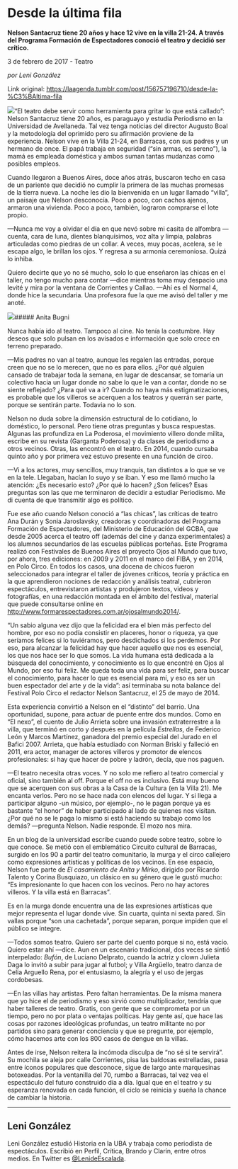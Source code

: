 # Desde la última fila

**Nelson Santacruz tiene 20 años y hace 12 vive en la villa 21-24. A través del Programa Formación de Espectadores conoció el teatro y decidió ser crítico.**

3 de febrero de 2017 - Teatro

_por Leni González_

Link original: https://laagenda.tumblr.com/post/156757196710/desde-la-%C3%BAltima-fila

![](https://64.media.tumblr.com/6e6337ff51e5dd20556d24857ba61258/tumblr_inline_pk0bp6tFfh1t6q87u_500.jpg)“El teatro debe servir como herramienta para gritar lo que está callado”: Nelson Santacruz tiene 20 años, es paraguayo y estudia Periodismo en la Universidad de Avellaneda. Tal vez tenga noticias del director Augusto Boal y la metodología del oprimido pero su afirmación proviene de la experiencia. Nelson vive en la Villa 21-24, en Barracas, con sus padres y un hermano de once. El papá trabaja en seguridad (“sin armas, es sereno”), la mamá es empleada doméstica y ambos suman tantas mudanzas como posibles empleos.



Cuando llegaron a Buenos Aires, doce años atrás, buscaron techo en casa de un pariente que decidió no cumplir la primera de las muchas promesas de la tierra nueva. La noche les dio la bienvenida en un lugar llamado “villa”, un paisaje que Nelson desconocía. Poco a poco, con cachos ajenos, armaron una vivienda. Poco a poco, también, lograron comprarse el lote propio.

—Nunca me voy a olvidar el día en que nevó sobre mi casita de alfombra —cuenta, cara de luna, dientes blanquísimos, voz alta y limpia, palabras articuladas como piedras de un collar. A veces, muy pocas, acelera, se le escapa algo, le brillan los ojos. Y regresa a su armonía ceremoniosa. Quizá lo inhiba.

Quiero decirte que yo no sé mucho, solo lo que enseñaron las chicas en el taller, no tengo mucho para contar —dice mientras toma muy despacio una levité y mira por la ventana de Corrientes y Callao. —Ahí es el Normal 4, donde hice la secundaria. Una profesora fue la que me avisó del taller y me anoté.



![](https://64.media.tumblr.com/6e6337ff51e5dd20556d24857ba61258/tumblr_inline_pk0bp6tFfh1t6q87u_500.jpg)##### Anita Bugni

Nunca había ido al teatro. Tampoco al cine. No tenía la costumbre. Hay deseos que solo pulsan en los avisados e información que solo crece en terreno preparado. 

—Mis padres no van al teatro, aunque les regalen las entradas, porque creen que no se lo merecen, que no es para ellos. ¿Por qué alguien cansado de trabajar toda la semana, en lugar de descansar, se tomaría un colectivo hacia un lugar donde no sabe lo que le van a contar, donde no se siente reflejado? ¿Para qué va a ir? Cuando no haya más estigmatizaciones, es probable que los villeros se acerquen a los teatros y querrán ser parte, porque se sentirán parte. Todavia no lo son. 


Nelson no duda sobre la dimensión estructural de lo cotidiano, lo doméstico, lo personal. Pero tiene otras preguntas y busca respuestas. Algunas las profundiza en La Poderosa, el movimiento villero donde milita, escribe en su revista (Garganta Poderosa) y da clases de periodismo a otros vecinos. Otras, las encontró en el teatro. En 2014, cuando cursaba quinto año y por primera vez estuvo presente en una función de circo.

—Vi a los actores, muy sencillos, muy tranquis, tan distintos a lo que se ve en la tele. Llegaban, hacían lo suyo y se iban. Y eso me llamó mucho la atención: ¿Es necesario esto? ¿Por qué lo hacen? ¿Son felices? Esas preguntas son las que me terminaron de decidir a estudiar Periodismo. Me di cuenta de que transmitir algo es político.


Fue ese año cuando Nelson conoció a “las chicas”, las críticas de teatro Ana Durán y Sonia Jaroslavsky, creadoras y coordinadoras del Programa Formación de Espectadores, del Ministerio de Educación del GCBA, que desde 2005 acerca el teatro off (además del cine y danza experimentales) a los alumnos secundarios de las escuelas públicas porteñas. Este Programa realizó con Festivales de Buenos Aires el proyecto Ojos al Mundo que tuvo, por ahora, tres ediciones: en 2009 y 2011 en el marco del FIBA, y en 2014, en Polo Circo. En todos los casos, una docena de chicos fueron seleccionados para integrar el taller de jóvenes críticos, teoría y práctica en la que aprendieron nociones de redacción y análisis teatral, cubrieron espectáculos, entrevistaron artistas y produjeron textos, videos y fotografías, en una redacción montada en el ámbito del festival, material que puede consultarse online en <http://www.formarespectadores.com.ar/ojosalmundo2014/>.


“Un sabio alguna vez dijo que la felicidad era el bien más perfecto del hombre, por eso no podía consistir en placeres, honor o riqueza, ya que seríamos felices si lo tuviéramos, pero desdichados si los perdemos. Por eso, para alcanzar la felicidad hay que hacer aquello que nos es esencial, los que nos hace ser lo que somos. La vida humana está dedicada a la búsqueda del conocimiento, y conocimiento es lo que encontré en Ojos al Mundo, por eso fui feliz. Me queda toda una vida para ser feliz, para buscar el conocimiento, para hacer lo que es esencial para mí, y eso es ser un buen espectador del arte y de la vida”: así terminaba su nota balance del Festival Polo Circo el redactor Nelson Santacruz, el 25 de mayo de 2014. 



Esta experiencia convirtió a Nelson en el “distinto” del barrio. Una oportunidad, supone, para actuar de puente entre dos mundos. Como en “El nexo”, el cuento de Julio Arrieta sobre una invasión extraterrestre a la villa, que terminó en corto y después en la película *Estrellas*, de Federico León y Marcos Martínez, ganadora del premio especial del Jurado en el Bafici 2007. Arrieta, que había estudiado con Norman Briski y falleció en 2011, era actor, manager de actores villeros y promotor de elencos profesionales: si hay que hacer de pobre y ladrón, decía, que nos paguen.

—El teatro necesita otras voces. Y no solo me refiero al teatro comercial y oficial, sino también al off. Porque el off no es inclusivo. Está muy bueno que se acerquen con sus obras a la Casa de la Cultura (en la Villa 21). Me encanta verlos. Pero no se hace nada con elencos del lugar. Y si llega a participar alguno -un músico, por ejemplo-, no le pagan porque ya es bastante “el honor” de haber participado al lado de quienes nos visitan. ¿Por qué no se le paga lo mismo si está haciendo su trabajo como los demás? —pregunta Nelson. Nadie responde. El mozo nos mira. 

En un blog de la universidad escribe cuando puede sobre teatro, sobre lo que conoce. Se metió con el emblemático Circuito cultural de Barracas, surgido en los 90 a partir del teatro comunitario, la murga y el circo callejero como expresiones artísticas y políticas de los vecinos. En ese espacio, Nelson fue parte de *El casamiento de Anita y Mirko*, dirigido por Ricardo Talento y Corina Busquiazo, un clásico en su género que le gustó mucho: “Es impresionante lo que hacen con los vecinos. Pero no hay actores villeros. Y la villa está en Barracas”. 

Es en la murga donde encuentra una de las expresiones artísticas que mejor representa el lugar donde vive. Sin cuarta, quinta ni sexta pared. Sin vallas porque “son una cachetada”, porque separan, porque impiden que el público se integre. 

—Todos somos teatro. Quiero ser parte del cuento porque si no, está vacío. Quiero estar ahí —dice. Aun en un escenario tradicional, dos veces se sintió interpelado: *Bufón*, de Luciano Delprato, cuando la actriz y clown Julieta Daga lo invitó a subir para jugar al futbol; y Villa Argüello, teatro danza de Celia Arguello Rena, por el entusiasmo, la alegría y el uso de jergas cordobesas.


—En las villas hay artistas. Pero faltan herramientas. De la misma manera que yo hice el de periodismo y eso sirvió como multiplicador, tendría que haber talleres de teatro. Gratis, con gente que se comprometa por un tiempo, pero no por plata o ventajas políticas. Hay gente así, que hace las cosas por razones ideológicas profundas, un teatro militante no por partidos sino para generar conciencia y que se pregunte, por ejemplo, cómo hacemos arte con los 800 casos de dengue en la villas. 


Antes de irse, Nelson reitera la incómoda disculpa de “no sé si te servirá”. Su mochila se aleja por calle Corrientes, pisa las baldosas estrelladas, pasa entre íconos populares que desconoce, sigue de largo ante marquesinas botoxeadas. Por la ventanilla del 70, rumbo a Barracas, tal vez vea el espectáculo del futuro construido día a día. Igual que en el teatro y su esperanza renovada en cada función, el ciclo se reinicia y sueña la chance de cambiar la historia. 



  
  


---

Leni González
-------------

Leni González estudió Historia en la UBA y trabaja como periodista de espectáculos. Escribió en Perfil, Crítica, Brando y Clarín, entre otros medios. En Twitter es [@LenideEscalada](https://twitter.com/LenideEscalada). 

